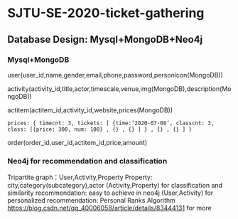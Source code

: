 # SJTU-SE-2020-ticket-gathering
## Database Design: Mysql+MongoDB+Neo4j
### Mysql+MongoDB

  user(user_id,name,gender,email,phone,password,personicon(MongoDB))
  
  activity(activity_id,title,actor,timescale,venue,img(MongoDB),description(MongoDB))
  
  actitem(actitem_id,activity_id,website,prices(MongoDB))
  
    prices: { timecnt: 3, tickets: [ {time:’2020-07-08’, classcnt: 3, class: [{price: 300, num: 100} , {} , {} ] } , {} , {} ] }
    
  order(order_id,user_id,actitem_id,price,amount)
  
### Neo4j for recommendation and classification
  Tripartite graph：User,Activity,Property
  Property: city,category(subcategory),actor
  (Activity,Property) for classification and similarity recommendation: easy to achieve in neo4j
  (User,Activity) for personalized recommendation: Personal Ranks Algorithm https://blog.csdn.net/qq_40006058/article/details/83444131 for more

